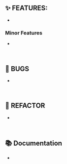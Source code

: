 ## ✨ FEATURES:
- 

### Minor Features
- 
<br>

## 🐞 BUGS
- 
<br>

## 🔧 REFACTOR
- 
<br>

## 📚 Documentation
- 
<br>

